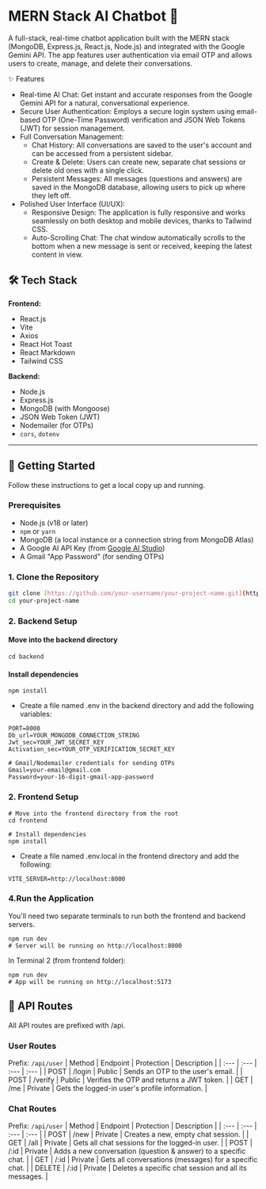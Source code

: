 # MERN Stack AI Chatbot 🤖

A full-stack, real-time chatbot application built with the MERN stack (MongoDB, Express.js, React.js, Node.js) and integrated with the Google Gemini API. The app features user authentication via email OTP and allows users to create, manage, and delete their conversations.

✨ Features
* Real-time AI Chat: Get instant and accurate responses from the Google Gemini API for a natural, conversational experience.
* Secure User Authentication: Employs a secure login system using email-based OTP (One-Time Password) verification and JSON Web Tokens (JWT) for session management.
* Full Conversation Management:
    * Chat History: All conversations are saved to the user's account and can be accessed from a persistent sidebar.
    * Create & Delete: Users can create new, separate chat sessions or delete old ones with a single click.
    * Persistent Messages: All messages (questions and answers) are saved in the MongoDB database, allowing users to pick up where they left off.
* Polished User Interface (UI/UX):
    * Responsive Design: The application is fully responsive and works seamlessly on both desktop and mobile devices, thanks to Tailwind CSS.
    * Auto-Scrolling Chat: The chat window automatically scrolls to the bottom when a new message is sent or received, keeping the latest content in view.

## 🛠️ Tech Stack

**Frontend:**
* React.js
* Vite
* Axios
* React Hot Toast
* React Markdown
* Tailwind CSS

**Backend:**
* Node.js
* Express.js
* MongoDB (with Mongoose)
* JSON Web Token (JWT)
* Nodemailer (for OTPs)
* `cors`, `dotenv`

---

## 🚀 Getting Started

Follow these instructions to get a local copy up and running.

### Prerequisites

* Node.js (v18 or later)
* `npm` or `yarn`
* MongoDB (a local instance or a connection string from MongoDB Atlas)
* A Google AI API Key (from [Google AI Studio](https://aistudio.google.com/))
* A Gmail "App Password" (for sending OTPs)

### 1. Clone the Repository

```bash
git clone [https://github.com/your-username/your-project-name.git](https://github.com/your-username/your-project-name.git)
cd your-project-name
```


### 2. Backend Setup
#### Move into the backend directory
```
cd backend
```

#### Install dependencies
```
npm install
```

* Create a file named .env in the backend directory and add the following variables:
```
PORT=8000
Db_url=YOUR_MONGODB_CONNECTION_STRING
Jwt_sec=YOUR_JWT_SECRET_KEY
Activation_sec=YOUR_OTP_VERIFICATION_SECRET_KEY

# Gmail/Nodemailer credentials for sending OTPs
Gmail=your-email@gmail.com
Password=your-16-digit-gmail-app-password
```

### 2. Frontend Setup
```
# Move into the frontend directory from the root
cd frontend

# Install dependencies
npm install
```
* Create a file named .env.local in the frontend directory and add the following:

```
VITE_SERVER=http://localhost:8000
```

### 4.Run the Application

You'll need two separate terminals to run both the frontend and backend servers.

```
npm run dev
# Server will be running on http://localhost:8000
```

In Terminal 2 (from frontend folder):
```
npm run dev
# App will be running on http://localhost:5173
```


## 🔐 API Routes
All API routes are prefixed with /api.


### User Routes
Prefix: `/api/user`
| Method | Endpoint | Protection | Description |
| :--- | :--- | :--- | :--- |
| POST | /login | Public | Sends an OTP to the user's email. |
| POST | /verify | Public | Verifies the OTP and returns a JWT token. |
| GET | /me | Private | Gets the logged-in user's profile information. |


### Chat Routes
Prefix: `/api/user`
| Method | Endpoint | Protection | Description |
| :--- | :--- | :--- | :--- |
| POST | /new | Private | Creates a new, empty chat session. |
| GET | /all | Private | Gets all chat sessions for the logged-in user. |
| POST | /:id | Private | Adds a new conversation (question & answer) to a specific chat. |
| GET | /:id | Private | Gets all conversations (messages) for a specific chat. |
| DELETE | /:id | Private | Deletes a specific chat session and all its messages. |